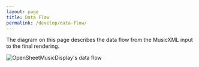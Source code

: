 ```yaml
---
layout: page
title: Data Flow
permalink: /develop/data-flow/
---
```

The diagram on this page describes the data flow from the MusicXML input to the final rendering.

![OpenSheetMusicDisplay's data flow](https://raw.githubusercontent.com/wiki/opensheetmusicdisplay/opensheetmusicdisplay/images/flow.png "OpenSheetMusicDisplay's data flow")
